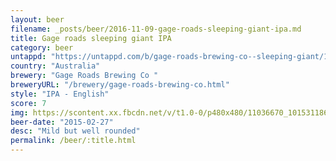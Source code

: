 ```yaml
---
layout: beer
filename: _posts/beer/2016-11-09-gage-roads-sleeping-giant-ipa.md
title: Gage roads sleeping giant IPA
category: beer
untappd: "https://untappd.com/b/gage-roads-brewing-co--sleeping-giant/15049"
country: "Australia"
brewery: "Gage Roads Brewing Co "
breweryURL: "/brewery/gage-roads-brewing-co.html"
style: "IPA - English"
score: 7
img: https://scontent.xx.fbcdn.net/v/t1.0-0/p480x480/11036670_10153118667448745_2676066066178360898_n.jpg?oh=0754b5fa62cd9aabe262500938c0b235&oe=5A026E06
beer-date: "2015-02-27"
desc: "Mild but well rounded"
permalink: /beer/:title.html
---
```

